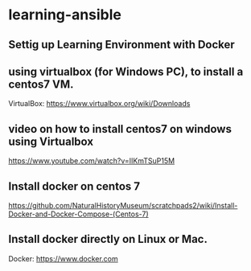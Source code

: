 # learning-ansible

## Settig up Learning Environment with Docker
## using virtualbox (for Windows PC), to install a centos7 VM.
  VirtualBox:	https://www.virtualbox.org/wiki/Downloads

## video on how to install centos7 on windows using Virtualbox
https://www.youtube.com/watch?v=IIKmTSuP15M

## Install docker on centos 7

https://github.com/NaturalHistoryMuseum/scratchpads2/wiki/Install-Docker-and-Docker-Compose-(Centos-7)

## Install docker directly on Linux or Mac.
  Docker: https://www.docker.com
  


